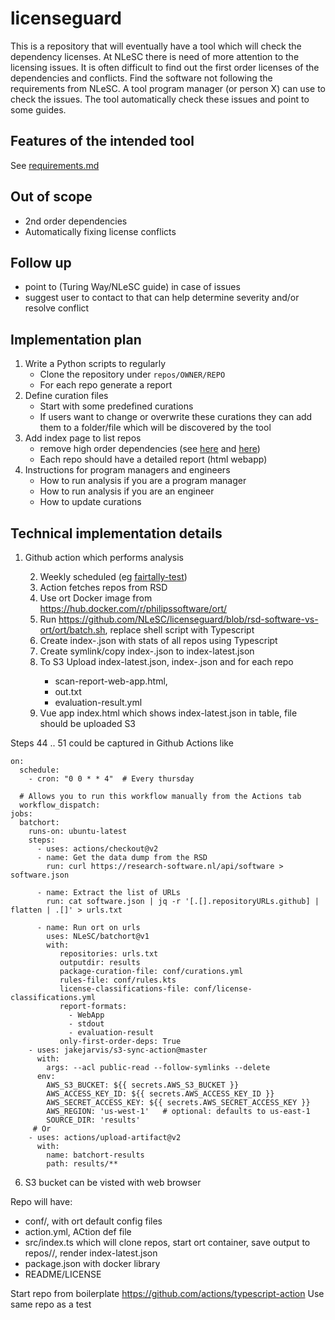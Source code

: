 # licenseguard

This is a repository that will eventually have a tool which will check the dependency licenses.
At NLeSC there is need of more attention to the licensing issues. It is often difficult to find out the first order licenses of the dependencies and conflicts. 
Find the software not following the requirements from NLeSC.
A tool program manager (or person X) can use to check the issues. The tool automatically check these issues and point to some guides.

## Features of the intended tool

See [requirements.md](requirements.md)

## Out of scope

- 2nd order dependencies
- Automatically fixing license conflicts

## Follow up

- point to (Turing Way/NLeSC guide) in case of issues
- suggest user to contact to that can help determine severity and/or resolve conflict

## Implementation plan

1. Write a Python scripts to regularly
    - Clone the repository under `repos/OWNER/REPO`
    - For each repo generate a report
2. Define curation files
    - Start with some predefined curations
    - If users want to change or overwrite these curations they can add them to a folder/file which will be discovered by the tool
3. Add index page to list repos
    - remove high order dependencies (see [here](https://github.com/NLeSC/licenseguard/issues/13#issuecomment-834514303) and [here](https://github.com/oss-review-toolkit/ort/blob/e5b135df72f809563296912f99c59149571279a6/docs/config-file-ort-yml.md#excluding-paths))
    - Each repo should have a detailed report (html webapp)
4. Instructions for program managers and engineers
    - How to run analysis if you are a program manager
    - How to run analysis if you are an engineer
    - How to update curations

## Technical implementation details

1. Github action which performs analysis

    2. Weekly scheduled (eg [fairtally-test](https://github.com/jmaassen/fairtally-test/blob/main/.github/workflows/fairtally.yml))
    3. Action fetches repos from RSD
    4. Use ort Docker image from https://hub.docker.com/r/philipssoftware/ort/
    5. Run https://github.com/NLeSC/licenseguard/blob/rsd-software-vs-ort/ort/batch.sh, replace shell script with Typescript
    6. Create index-<timestamp>.json with stats of all repos using Typescript
    7. Create symlink/copy index-<timestamp>.json to index-latest.json
    8. To S3 Upload index-latest.json, index-<timestamp>.json and for each repo
        - scan-report-web-app.html, 
        - out.txt
        - evaluation-result.yml
    9. Vue app index.html which shows index-latest.json in table, file should be uploaded S3

Steps 44 .. 51 could be captured in Github Actions like

```
on:  
  schedule:   
    - cron: "0 0 * * 4"  # Every thursday

  # Allows you to run this workflow manually from the Actions tab
  workflow_dispatch:
jobs:
  batchort:
    runs-on: ubuntu-latest
    steps:
      - uses: actions/checkout@v2
      - name: Get the data dump from the RSD
        run: curl https://research-software.nl/api/software > software.json

      - name: Extract the list of URLs 
        run: cat software.json | jq -r '[.[].repositoryURLs.github] | flatten | .[]' > urls.txt
        
      - name: Run ort on urls
        uses: NLeSC/batchort@v1
        with:
           repositories: urls.txt
           outputdir: results
           package-curation-file: conf/curations.yml
           rules-file: conf/rules.kts
           license-classifications-file: conf/license-classifications.yml
           report-formats:
             - WebApp
             - stdout
             - evaluation-result
           only-first-order-deps: True
    - uses: jakejarvis/s3-sync-action@master
      with:
        args: --acl public-read --follow-symlinks --delete
      env:
        AWS_S3_BUCKET: ${{ secrets.AWS_S3_BUCKET }}
        AWS_ACCESS_KEY_ID: ${{ secrets.AWS_ACCESS_KEY_ID }}
        AWS_SECRET_ACCESS_KEY: ${{ secrets.AWS_SECRET_ACCESS_KEY }}
        AWS_REGION: 'us-west-1'   # optional: defaults to us-east-1
        SOURCE_DIR: 'results' 
     # Or
    - uses: actions/upload-artifact@v2
      with:
        name: batchort-results
        path: results/**
```


6. S3 bucket can be visted with web browser

Repo will have:

- conf/,  with ort default config files
- action.yml, ACtion def file
- src/index.ts which will clone repos, start ort container, save output to repos/<OWNER>/<REPO>, render index-latest.json
- package.json with docker library
- README/LICENSE

Start repo from boilerplate https://github.com/actions/typescript-action
Use same repo as a test
